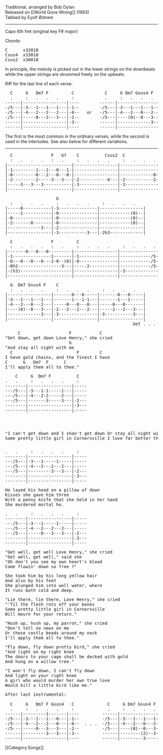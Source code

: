 Traditional, arranged by Bob Dylan<br>
Released on [[World Gone Wrong]] (1993)<br>
Tabbed by Eyolf Østrem

----
Capo 6th fret (original key F# major)

Chords:

<pre class="chords">
C      x32010
Csus4  x33010
Csus2  x30010
</pre>

In principle, the melody is picked out in the lower strings on the downbeats while the upper strings are strummed freely on the upbeats.

Riff for the last line of each verse:

<pre class="tab">
  C     G   Dm7 F         C            C     G Dm7 Gsus4 F     C  
  .     :   .   .   .     :            .     :   .   .   .     :  
------|-----------------|----        ------|-----------------|---- 
-/5---|-3---1---1---1---|-1--        -/5---|-3---1---1---1---|-1--
-/5---|-4---2---2---2---|-0--   or   -/5---|-4---2---0---2---|-0--
-/5---|-----0---3---3---|-2--        -/5---|----(0)--0---3---|-2--
------|-----------------|-3--        ------|-------------3---|-3--
------|-----------------|----        ------|-----------------|----
</pre>
The first is the most common in the ordinary verses, while the second is used in the interludes. See also below for different variations.

----
<pre class="tab">
  C               F   G7    C          Csus2  C
  :   .   .   .   :   .     :   .   .   .     :   .   .   .
|-------------------------|-----------------|---------------0-|
|-1---------1---1---0---1-|-----------------|---------------1-|
|-0---------0---2---0---0-|-----------------|-------------0---|
|-2---------2-----3---3---|-2-----------0---|-2-----------2---|
|-----3---3---3-----------|-3---------------|-3---------------|
|-------------------------|-----------------|-----------------|
</pre>

<pre class="tab">
                    G
  :   .   .   .     :   .   .   .     :   .   .   .    
|-----0-----------|-3---------------|-----------------|
|-----1-----------|-0---------------|------------(0)--|
|-0---------------|-0---------------|------------(0)--|
|-2-------0-------|-0---------------|------------(0)--|
|-------------3---|-2---------------|-----------------|
|-----------------|-3-----------3---|-2h3-------------|
</pre>

<pre class="tab">
  C               F         C
  :   .   .   .   :   .     :   .   .   .     :   .   .   .
|-------0---0---0---------|-----------------|-----------------|
|-1---------------1-------|-1---------------|------------/5---|
|-0---0---0---0---2-0--(0)|-0---------------|------------/5---|
|-0h2-----------------3---|-----2-----------|------------/5---|
|-(h3)--------------------|-----------------|-3---------------|
|-------------------------|-----------------|-----------------|
</pre>

<pre class="tab">
  G  Dm7 Gsus4 F    C
  :   .   .   .     :   .   .   .     :   .   .   .    
|-----------------|-------0---0-----|-------0---0-----|
|-3---1---1---1---|-------1---1-1---|-------1---1-----|
|-4---2---0---2---|-----0---0---0---|-----0---0-------|
|----(0)--0---3---|-2---2---2---2---|-----2---2---3---|
|-------------3---|-3---------------|-3-----------3---|
|-----------------|-----------------|-----------------|
                                                  Get . . .
</pre>
<pre class="verse">
     C                   F           C
"Get down, get down Love Henry," she cried
                         G
"And stay all night with me
  C                         F        C
I have gold chains, and the finest I have
C      G   Dm7  F      C
I'll apply them all to thee."
<pre class="tab">
    C     G  Dm7 F          C
.   .     :   .   .   .     :   
--------|-----------------|-----
---/5---|-3---1-1-----1---|-----
---/5---|-4---2-2-----2---|-----
---/5---|-------3-----3---|-2---
--------|-----------------|-3---
--------|-----------------|-----
</pre>
"I can't get down and I shan't get down
Or stay all night with thee
Some pretty little girl in Cornersville
I love far better than thee."
</pre>
<pre class="tab">
.   .     :   .   .   .     :   
--------|-----------------|-----
---/5---|-3---1-----1-----|-----
---/5---|-4---2---2---2---|-----
---/5---|---------3---3---|-2---
--------|-----------------|-3---
--------|-----------------|-----
</pre>
<pre class="verse">
He layed his head on a pillow of down
Kisses she gave him three
With a penny knife that she held in her hand
She murdered mortal he.
</pre>
<pre class="tab">
.   .     :   .   .   .     :   
--------|-----------------|-----
---/5---|-3---1-----1-----|-----
---/5---|-4---2---2---2---|-----
---/5---|-----0---3---3---|-2---
--------|-----------------|-3---
--------|-----------------|-----
</pre>
<pre class="verse">
"Get well, get well Love Henry," she cried
"Get well, get well," said she
"Oh don't you see my own heart's blood
Come flowin' down so free ?"
</pre>
<pre class="verse">
She took him by his long yellow hair
And also by his feet
She plunged him into well water, where
It runs both cold and deep.
</pre>
<pre class="verse">
"Lie there, lie there, Love Henry," she cried
"'Til the flesh rots off your bones
Some pretty little girl in Cornersville
Will mourn for your return."
</pre>
<pre class="verse">
"Hush up, hush up, my parrot," she cried
"Don't tell no news on me
Or these costly beads around my neck
I'll apply them all to thee."
</pre>
<pre class="verse">
"Fly down, fly down pretty bird," she cried
"And light on my right knee
The doors to your cage shall be decked with gold
And hung on a willow tree."
</pre>
<pre class="verse">
"I won't fly down, I can't fly down
And light on your right knee
A girl who would murder her own true love
Would kill a little bird like me."
</pre>
<pre class="tab">
After last instrumental:

  C     G   Dm7 F Gsus4   C             C     G Dm7 Gsus4 F     C  
  .     :   .   .   .     :             .     :   .   .   .     :  
------|---------1-------|----         ------|-----------------|---- 
-/5---|-3---1---1---0---|-1--         -/5---|-3---1---1---1---|-1--
-/5---|-4---2---2---0---|-0--  . . .  -/5---|-4---2---0---2---|-0--
-/5---|-----0---3---3---|-2--         -/5---|----(0)--0---3---|-2--
------|---------3---3---|-3--         ------|--------(2)--3---|-3--
------|-----------------|----         ------|---------3-------|----
</pre>

[[Category:Songs]]